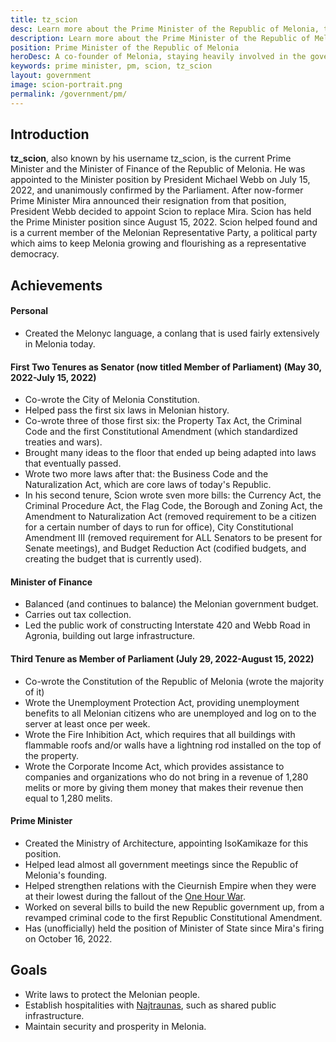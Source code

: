 ```yaml
---
title: tz_scion
desc: Learn more about the Prime Minister of the Republic of Melonia, tz_scion.
description: Learn more about the Prime Minister of the Republic of Melonia, tz_scion.
position: Prime Minister of the Republic of Melonia
heroDesc: A co-founder of Melonia, staying heavily involved in the government since its inception.
keywords: prime minister, pm, scion, tz_scion
layout: government
image: scion-portrait.png
permalink: /government/pm/
---
```


## Introduction
**tz_scion**, also known by his username tz_scion, is the current Prime Minister and the Minister of Finance of the Republic of Melonia. He was appointed to the Minister position by President Michael Webb on July 15, 2022, and unanimously confirmed by the Parliament. After now-former Prime Minister Mira announced their resignation from that position, President Webb decided to appoint Scion to replace Mira. Scion has held the Prime Minister position since August 15, 2022. Scion helped found and is a current member of the Melonian Representative Party, a political party which aims to keep Melonia growing and flourishing as a representative democracy.

## Achievements

#### Personal
- Created the Melonyc language, a conlang that is used fairly extensively in Melonia today.

#### First Two Tenures as Senator (now titled Member of Parliament) (May 30, 2022-July 15, 2022)
- Co-wrote the City of Melonia Constitution.
- Helped pass the first six laws in Melonian history.
- Co-wrote three of those first six: the Property Tax Act, the Criminal Code and the first Constitutional Amendment (which standardized treaties and wars).
- Brought many ideas to the floor that ended up being adapted into laws that eventually passed.
- Wrote two more laws after that: the Business Code and the Naturalization Act, which are core laws of today's Republic.
- In his second tenure, Scion wrote sven more bills: the Currency Act, the Criminal Procedure Act, the Flag Code, the Borough and Zoning Act, the Amendment to Naturalization Act (removed requirement to be a citizen for a certain number of days to run for office), City Constitutional Amendment III (removed requirement for ALL Senators to be present for Senate meetings), and Budget Reduction Act (codified budgets, and creating the budget that is currently used).

#### Minister of Finance
- Balanced (and continues to balance) the Melonian government budget.
- Carries out tax collection.
- Led the public work of constructing Interstate 420 and Webb Road in Agronia, building out large infrastructure.

#### Third Tenure as Member of Parliament (July 29, 2022-August 15, 2022)
- Co-wrote the Constitution of the Republic of Melonia (wrote the majority of it)
- Wrote the Unemployment Protection Act, providing unemployment benefits to all Melonian citizens who are unemployed and log on to the server at least once per week.
- Wrote the Fire Inhibition Act, which requires that all buildings with flammable roofs and/or walls have a lightning rod installed on the top of the property.
- Wrote the Corporate Income Act, which provides assistance to companies and organizations who do not bring in a revenue of 1,280 melits or more by giving them money that makes their revenue then equal to 1,280 melits.

#### Prime Minister
- Created the Ministry of Architecture, appointing IsoKamikaze for this position.
- Helped lead almost all government meetings since the Republic of Melonia's founding.
- Helped strengthen relations with the Cieurnish Empire when they were at their lowest during the fallout of the [One Hour War](https://wiki.melonia.xyz).
- Worked on several bills to build the new Republic government up, from a revamped criminal code to the first Republic Constitutional Amendment.
- Has (unofficially) held the position of Minister of State since Mira's firing on October 16, 2022.

## Goals
- Write laws to protect the Melonian people.
- Establish hospitalities with [Najtraunas](https://wiki.melonia.xyz/civics/cieurnia/najtraunas), such as shared public infrastructure.
- Maintain security and prosperity in Melonia.